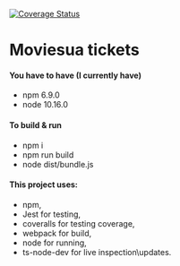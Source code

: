 [![Coverage Status](https://coveralls.io/repos/github/danbilokha/moviesua/badge.svg)](https://coveralls.io/github/danbilokha/moviesua)
<h1> Moviesua tickets </h1>

<h4>You have to have (I currently have)</h4>
<ul> 
<li> npm 6.9.0
<li> node 10.16.0
</ul>

<h4>To build & run</h4>
<ul>
<li> npm i
<li> npm run build
<li> node dist/bundle.js 
</ul>

<h4>This project uses:</h4> 
<ul>
<li> npm, 
<li> Jest for testing, 
<li> coveralls for testing coverage,
<li> webpack for build,
<li> node for running, 
<li> ts-node-dev for live inspection\updates.
</ul> 
